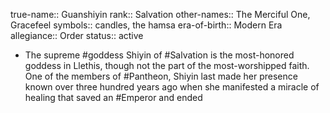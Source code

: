 true-name:: Guanshiyin
rank:: Salvation
other-names:: The Merciful One, Gracefeel
symbols:: candles, the hamsa
era-of-birth:: Modern Era
allegiance:: Order
status:: active

- The supreme #goddess Shiyin of #Salvation is the most-honored goddess in Llethis, though not the part of the most-worshipped faith. One of the members of #Pantheon, Shiyin last made her presence known over three hundred years ago when she manifested a miracle of healing that saved an #Emperor and ended
